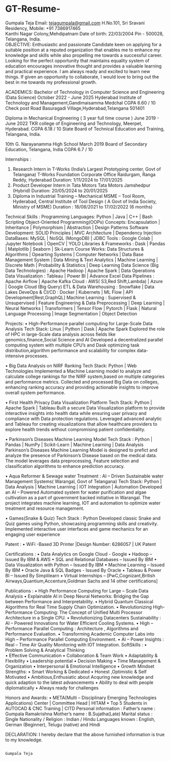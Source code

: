 # GT-Resume-

Gumpala Teja                                                       				Email: tejagumpala@gmail.com
H.No.101, Sri Sravani Residency, 						Mobile: +91 7386917465	
Kanthi Nagar Colony,Mehdipatnam						Date of birth: 22/03/2004
Pin - 500028, Telangana, India. 							
OBJECTIVE:  Enthusiastic and passionate Candidate keen on applying for a suitable position at a reputed organization that enables me to enhance my knowledge and skills while also propelling me towards a successful career. Looking for the perfect opportunity that maintains equality system of education encourages innovative thought and provides a valuable learning and practical experience. I am always ready and excited to learn new things. If given an opportunity to collaborate, I would love to bring out the best in me towards my professional growth.

ACADEMICS:
Bachelor of Technology in Computer Science and Engineering (Data Science)		 October 2022 - June 2025
Hyderabad Institute of Technology and Management,Gandimaisamma Medchal 		    CGPA 6.60 / 10
Check post Road Basuragadi Village,Hyderabad,Telangana 501401

Diploma in Mechanical Engineering (  3 year full time course )                     		      June 2019  - June 2022
TKR college of Engineering and Technology, Meerpet, Hyderabad.                          		 CGPA 6.18 / 10
State Board of Technical Education and Training, Telangana, India.

10th  G. Narayanamma High School   		 			               	                         March 2019 
Board of Secondary Education, Telangana, India						      CGPA 6.7 / 10

Internships :
1.	Research Intern in T-Works (India’s Largest Prototyping center, Govt of Telangana)
T-Works Foundation Corporate Office Raidurgam, Ranga Reddy, Hyderabad
Duration: 	      1/11/2024 to 17/01/2025
2.	Product Developer Intern in Tata Motors 
Tata Motors Jamshedpur (Hybrid)
Duration:	      20/05/2024 to 20/01/2025
3.	Diploma in Industrial Training – Mechanical 
MSME – Tool Room, Hyderabad, Central Institute of Tool Design ( A Govt of India Society, Ministry of MSME)
Duration :  	     18/08/2021  to 17/02/2022 (6 months)

Technical Skills :
Programming Languages: Python | Java | C++ | Bash Scripting
Object-Oriented Programming(OOPs) Concepts: Encapsulation | Inheritance | Polymorphism | Abstraction | Design Patterns 
Software Development: SOLID Principles | MVC Architecture | Dependency Injection 
DataBases: MySQL | NoSQL (MongoDB) | JDBC 
Tools : Google Colab | Jupyter Notebook | OpenCV | YOLO
Libraries & Frameworks : Dask | Pandas | Matplotlib | Seaborn | Sk-Learn 
Course Works: Data Structures & Algorithms | Opearting Systems | Computer Networks | Data Base Management System | Data Mining & Text Analytics | Machine Learning | Discrete Math | Probability & Statistics | Deep Learning 
Data Science (Big Data Technologies) : Apache Hadoop | Apache Spark | Data Operations
Data Visualization : Tableau | Power BI | Advance Excel
Data Pipelines : Apache Airflow | Apache Kafka
Cloud : AWS( S3,Red Shift,Lambda) | Azure | Google Cloud (Big Query)
ETL & Data Warehousing : Snowflake | Data Lakes 
DeveOps & CI/CD : Docker | Kubernets | ML Flow | API Development[Rest,GraphQL]
Machine Learning : Supervised & Unsupervised | Feature Engineering & Data Preprocessing | Deep Learning | Neural Networks | Transformers | Tensor Flow | Pytorch | Flask | Natural Language Processing | Image Segmentation | Object Detection 

Projects:
•	High-Performance parallel computing for Large-Scale Data Analysis 
Tech Stack: Linux | Python | Dask | Apache Spark Explored the role of HPC in large-Scale data analysis across fields like genomics,finance,Social Science and AI Developed a decentralized parallel computing system with multiple CPU’s and Dask optimizing task distribution,algorithm performance and scalability for complex data-intensive processes.

•	Big Data Analysis on NIRF Ranking
Tech Stack: Python | Web Technologies Implemented a Machine Learning model to analyze and calculate college rankings for the NIRF system,based on multiple categories and performance metrics. Collected and processed Big Data on colleges, enhancing ranking accuracy and providing actionable insights to improve overall system performance.

•	First Health Privacy Data Visualization Platform 
Tech Stack: Python | Apache Spark | Tableau Built a secure Data Visualization platform to provide interactive insights into health data while ensuring user privacy and compliance with Data protection regulations. Leveraged advanced analytic and Tableau for creating visualizations that allow healthcare providers to explore health trends without compromising patient confidentiality.

•	Parkinson’s Diseases Machine Learning Model
Tech Stack : Python | Pandas | NumPy | Scikit-Learn | Machine Learning | Data Analysis
Parkinson’s Diseases Machine Learning Model is designed to prefict and analyze the presence of Parkinson’s Disease based on the medical data. The model leverages data preprocessing, Feature selection and classification algorithms to enhance prediction accuracy.

•	Aqua Reformer & Sewage water Treatment : AI – Driven Sustainable water Management Systems( Warangal, Govt of Telangana)
Tech Stack: Python | Data Analysis | Machine Learning | IOT Integration | Automation 
Developed an AI – Powered Automated system for water purification and algae cultivation as a part of government backed initiative in Warangal. The project integrates machine learning, IOT and automation to optimize water treatment and resource management.




•	Games(Snake & Quiz)
Tech Stack : Python
Developed classic Snake and Quiz games using Python, showcasing programming skills and creativity. Implemented interactive user interfaces and game mechanics for an engaging user experience

Patent :
•	WiFi -Based 3D Printer  |Design Number: 6286057   | UK Patent 

Certifications :
•	Data Analytics on Google Cloud - Google
•	Hadoop – Issued By IBM & AWS
•	SQL and Relational Databases – Issued By IBM
•	Data Visualization with Python – Issued By IBM
•	Machine Learning – Issued By IBM
•	Oracle Java & SQL Badges - Issued By Oracle
•	Tableau & Power BI – Issued By Simplilearn
•	Virtual Internships – [PwC,Cognizant,British Airways,Quantium,Accenture,Goldman Sachs and 14 other certifications]

Publications :
•	High Performance Computing for Large – Scale Data Analysis
•	Explainable AI in Deep Neural Networks: Bridging the Gap between Performance and Interpretability.
•	Hybrid Quantum Classical Algorithms for Real Time Supply Chain Optimization. 
•	Revolutionizing High-Performance Computing: The Concept of Unified Multi Processor Architecture in a Single CPU.
•	Revolutionizing Datacenters Sustainability : AI – Powered Innovations for Water Efficient Cooling Systems.
•	High – Performance Parallel Computing : Architecture , Algorithms and Performance Evaluation.
•	Transforming Academic Computer Labs into High – Performance Parallel Computing Environment.
•	AI – Power Insights : Real – Time Air Quality Monitoring with IOT Integration.
SoftSkills :
•	Problem Solving & Analytical Thinking 	
•	Effective Communication 
•	Collaboration & Team Work
•	Adaptability & Flexibility 
•	Leadership potential 
•	Decision Making
•	Time Management & Organization 
•	Interpersonal & Emotional Intelligence
•	Growth Mindset
Strengths: 
•	Smart Working & Dedicated
•	Honest ,Optimistic & Self Motivated
•	Ambitious,Enthusiatic about Acquring new knowledge and quick adaption to the latest advancements
•	Ability to deal with people diplomatically
•	Always ready for challenges

Honors and Awards:
•	META(Multi – Disciplinary Emerging Technologies Applications) Center | Committee Head | HITAM 
•	Top 5 Students in AUTOCAD & CNC Training | CITD
Personal information :
Father’s name 			: 		Gumpala Ramakrishna
Mother’s name 			:		B.Sujatha(Late)
Marital status			: 		Single
Nationality / Religion		:		Indian / Hindu
Languages known 		: 		English, German (Beginner), Telugu (native) and Hindi  


DECLARATION:
I hereby declare that the above furnished information is true to my knowledge.

									
       																Gumpala Teja

